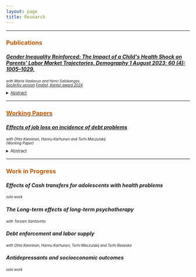 ```yaml
---
layout: page
title: Research
---
```


<hr>
<h3 style="color:#bf5700;"> Publications </h3>

#### <a href="https://doi.org/10.1215/00703370-10828906"> *Gender Inequality Reinforced: The Impact of a Child&#39;s Health Shock on Parents&#39; Labor Market Trajectories. Demography 1 August 2023; 60 (4): 1005–1029.*</a> <br/>
 <p style="font-size:70%;"><i> with Maria Vaalavuo and Henri Salokangas. <br/>
   <a href="https://osf.io/preprints/socarxiv/wx83z">SocArXiv version</a> <a href="https://centers.purdue.edu/cff/initiatives/kanteraward/" >Finalist, Kanter award 2024 </i></p>

    
<details>
 <summary style="font-size:80%;"> Abstract </summary>
      <p align="justify" style="font-size:80%;"> Some text
 </p>
  </details>

***

<h3 style="color:#bf5700;"> Working Papers </h3>

#### <a href="https://ossitahvonen.github.io/debt_burden_etla_WP.pdf"> *Effects of job loss on incidence of debt problems* </a> <br/>
 <p style="font-size:70%;"><i> with Ohto Kanninen, Hannu Karhunen and Terhi Maczulskij <br/>
 (Working Paper) </i></p>


<details>
 <summary style="font-size:80%;"> Abstract </summary>
      <p align="justify" style="font-size:80%;"> Some text
 </p>
  </details>

***

<h3 style="color:#bf5700;"> Work in Progress </h3>

#### *Effects of Cash transfers for adolescents with health problems* <br/>
<p style="font-size:70%;"><i> solo work </a> </i></p>

#### *The Long-term effects of long-term psychotherapy* <br/>
<p style="font-size:70%;"><i> with Torsten Santavirta </a> </i></p>

#### *Debt enforcement and labor supply* <br/>
<p style="font-size:70%;"><i> with Ohto Kanninen, Hannu Karhunen, Terhi Maczulskij and Terhi Ravaska  </a> </i></p>

#### *Antidepressants and socioeconomic outcomes* <br/>
<p style="font-size:70%;"><i> solo work </a> </i></p>
  
